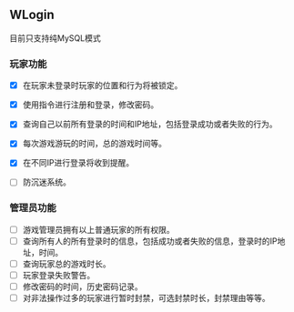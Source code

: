 ## WLogin  

目前只支持纯MySQL模式  
### 玩家功能  

- [x] 在玩家未登录时玩家的位置和行为将被锁定。  
- [x] 使用指令进行注册和登录，修改密码。  
- [x] 查询自己以前所有登录的时间和IP地址，包括登录成功或者失败的行为。  
- [x] 每次游戏游玩的时间，总的游戏时间等。  
- [x] 在不同IP进行登录将收到提醒。  
- [ ] 防沉迷系统。  


### 管理员功能  

- [ ] 游戏管理员拥有以上普通玩家的所有权限。  
- [ ] 查询所有人的所有登录时的信息，包括成功或者失败的信息，登录时的IP地址，时间。  
- [ ] 查询玩家总的游戏时长。
- [ ] 玩家登录失败警告。  
- [ ] 修改密码的时间，历史密码记录。  
- [ ] 对非法操作过多的玩家进行暂时封禁，可选封禁时长，封禁理由等等。  